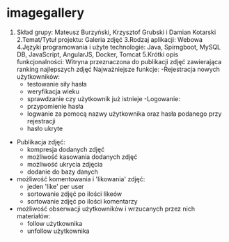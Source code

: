# imagegallery
1. Skład grupy: Mateusz Burzyński, Krzysztof Grubski i Damian Kotarski 
2.Temat/Tytuł projektu: Galeria zdjęć 
3.Rodzaj aplikacji: Webowa 
4.Języki programowania i użyte technologie: Java, Spirngboot, MySQL DB, JavaScript, AngularJS, Docker, Tomcat
5.Krótki opis funkcjonalności: Witryna przeznaczona do publikacji zdjęć zawierająca ranking najlepszych zdjęć 
Najważniejsze funkcje: 
 -Rejestracja nowych użytkowników:
    - testowanie siły hasła
    - weryfikacja wieku
    - sprawdzanie czy użytkownik już istnieje
 -Logowanie:
    - przypomienie hasła
    - logwanie za pomocą nazwy użytkownika oraz hasła podanego przy rejestracji
    - hasło ukryte
 - Publikacja zdjęć:
    - kompresja dodanych zdjęć
    - możliwość kasowania dodanych zdjęć
    - możliwość ukrycia zdjęcia
    - dodanie do bazy danych
 - możliwość komentowania i 'likowania' zdjęć:
    - jeden 'like' per user
    - sortowanie zdjęć po ilości likeów
    - sortowanie zdjęć po ilości komentarzy
 - możliwość obserwacji użytkowników i wrzucanych przez nich materiałów:
    - follow użytkownika
    - unfollow użytkownika


